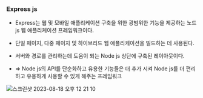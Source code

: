 ### Express js

- Express는 웹 및 모바일 애플리케이션 구축을 위한 광범위한 기능을 제공하는 노드 js 웹 애플리케이션 프레임워크이다.
- 단일 페이지, 다중 페이지 및 하이브리드 웹 애플리케이션을 빌드하는 데 사용된다.

- 서버와 경로를 관리하는데 도움이 되는 Node js 상단에 구축된 레이아웃이다.

- => Node js의 API를 단순화하고 유용한 기능들은 더 추가 시켜 Node js를 더 편리하고 유용하게 사용할 수 있게 해주는 프레임워크

![스크린샷 2023-08-18 오후 12 21 10](https://github.com/ehdgusdl9177/NodeJs/assets/75515697/91f60a61-aca6-44e2-86b4-5e5f8249187a)
